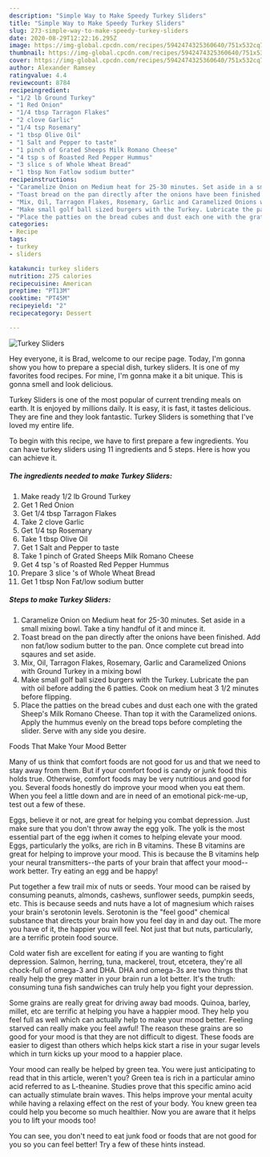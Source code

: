 ```yaml
---
description: "Simple Way to Make Speedy Turkey Sliders"
title: "Simple Way to Make Speedy Turkey Sliders"
slug: 273-simple-way-to-make-speedy-turkey-sliders
date: 2020-08-29T12:22:16.295Z
image: https://img-global.cpcdn.com/recipes/5942474325360640/751x532cq70/turkey-sliders-recipe-main-photo.jpg
thumbnail: https://img-global.cpcdn.com/recipes/5942474325360640/751x532cq70/turkey-sliders-recipe-main-photo.jpg
cover: https://img-global.cpcdn.com/recipes/5942474325360640/751x532cq70/turkey-sliders-recipe-main-photo.jpg
author: Alexander Ramsey
ratingvalue: 4.4
reviewcount: 8784
recipeingredient:
- "1/2 lb Ground Turkey"
- "1 Red Onion"
- "1/4 tbsp Tarragon Flakes"
- "2 clove Garlic"
- "1/4 tsp Rosemary"
- "1 tbsp Olive Oil"
- "1 Salt and Pepper to taste"
- "1 pinch of Grated Sheeps Milk Romano Cheese"
- "4 tsp s of Roasted Red Pepper Hummus"
- "3 slice s of Whole Wheat Bread"
- "1 tbsp Non Fatlow sodium butter"
recipeinstructions:
- "Caramelize Onion on Medium heat for 25-30 minutes. Set aside in a small mixing bowl. Take a tiny handful of it and mince it."
- "Toast bread on the pan directly after the onions have been finished. Add non fat/low sodium butter to the pan. Once complete cut bread into sqaures and set aside."
- "Mix, Oil, Tarragon Flakes, Rosemary, Garlic and Caramelized Onions with Ground Turkey in a mixing bowl"
- "Make small golf ball sized burgers with the Turkey. Lubricate the pan with oil before adding the 6 patties. Cook on medium heat 3 1/2 minutes before flipping."
- "Place the patties on the bread cubes and dust each one with the grated Sheep&#39;s Milk Romano Cheese. Than top it with the Caramelized onions. Apply the hummus evenly on the bread tops before completing the slider. Serve with any side you desire."
categories:
- Recipe
tags:
- turkey
- sliders

katakunci: turkey sliders 
nutrition: 275 calories
recipecuisine: American
preptime: "PT13M"
cooktime: "PT45M"
recipeyield: "2"
recipecategory: Dessert

---
```



![Turkey Sliders](https://img-global.cpcdn.com/recipes/5942474325360640/751x532cq70/turkey-sliders-recipe-main-photo.jpg)

Hey everyone, it is Brad, welcome to our recipe page. Today, I'm gonna show you how to prepare a special dish, turkey sliders. It is one of my favorites food recipes. For mine, I'm gonna make it a bit unique. This is gonna smell and look delicious.



Turkey Sliders is one of the most popular of current trending meals on earth. It is enjoyed by millions daily. It is easy, it is fast, it tastes delicious. They are fine and they look fantastic. Turkey Sliders is something that I've loved my entire life.


To begin with this recipe, we have to first prepare a few ingredients. You can have turkey sliders using 11 ingredients and 5 steps. Here is how you can achieve it.

<!--inarticleads1-->

##### The ingredients needed to make Turkey Sliders:

1. Make ready 1/2 lb Ground Turkey
1. Get 1 Red Onion
1. Get 1/4 tbsp Tarragon Flakes
1. Take 2 clove Garlic
1. Get 1/4 tsp Rosemary
1. Take 1 tbsp Olive Oil
1. Get 1 Salt and Pepper to taste
1. Take 1 pinch of Grated Sheeps Milk Romano Cheese
1. Get 4 tsp &#39;s of Roasted Red Pepper Hummus
1. Prepare 3 slice &#39;s of Whole Wheat Bread
1. Get 1 tbsp Non Fat/low sodium butter




<!--inarticleads2-->

##### Steps to make Turkey Sliders:

1. Caramelize Onion on Medium heat for 25-30 minutes. Set aside in a small mixing bowl. Take a tiny handful of it and mince it.
1. Toast bread on the pan directly after the onions have been finished. Add non fat/low sodium butter to the pan. Once complete cut bread into sqaures and set aside.
1. Mix, Oil, Tarragon Flakes, Rosemary, Garlic and Caramelized Onions with Ground Turkey in a mixing bowl
1. Make small golf ball sized burgers with the Turkey. Lubricate the pan with oil before adding the 6 patties. Cook on medium heat 3 1/2 minutes before flipping.
1. Place the patties on the bread cubes and dust each one with the grated Sheep&#39;s Milk Romano Cheese. Than top it with the Caramelized onions. Apply the hummus evenly on the bread tops before completing the slider. Serve with any side you desire.




Foods That Make Your Mood Better


Many of us think that comfort foods are not good for us and that we need to stay away from them. But if your comfort food is candy or junk food this holds true. Otherwise, comfort foods may be very nutritious and good for you. Several foods honestly do improve your mood when you eat them. When you feel a little down and are in need of an emotional pick-me-up, test out a few of these.

Eggs, believe it or not, are great for helping you combat depression. Just make sure that you don't throw away the egg yolk. The yolk is the most essential part of the egg iwhen it comes to helping elevate your mood. Eggs, particularly the yolks, are rich in B vitamins. These B vitamins are great for helping to improve your mood. This is because the B vitamins help your neural transmitters--the parts of your brain that affect your mood--work better. Try eating an egg and be happy!

Put together a few trail mix of nuts or seeds. Your mood can be raised by consuming peanuts, almonds, cashews, sunflower seeds, pumpkin seeds, etc. This is because seeds and nuts have a lot of magnesium which raises your brain's serotonin levels. Serotonin is the "feel good" chemical substance that directs your brain how you feel day in and day out. The more you have of it, the happier you will feel. Not just that but nuts, particularly, are a terrific protein food source.

Cold water fish are excellent for eating if you are wanting to fight depression. Salmon, herring, tuna, mackerel, trout, etcetera, they're all chock-full of omega-3 and DHA. DHA and omega-3s are two things that really help the grey matter in your brain run a lot better. It's the truth: consuming tuna fish sandwiches can truly help you fight your depression. 

Some grains are really great for driving away bad moods. Quinoa, barley, millet, etc are terrific at helping you have a happier mood. They help you feel full as well which can actually help to make your mood better. Feeling starved can really make you feel awful! The reason these grains are so good for your mood is that they are not difficult to digest. These foods are easier to digest than others which helps kick start a rise in your sugar levels which in turn kicks up your mood to a happier place.

Your mood can really be helped by green tea. You were just anticipating to read that in this article, weren't you? Green tea is rich in a particular amino acid referred to as L-theanine. Studies prove that this specific amino acid can actually stimulate brain waves. This helps improve your mental acuity while having a relaxing effect on the rest of your body. You knew green tea could help you become so much healthier. Now you are aware that it helps you to lift your moods too!

You can see, you don't need to eat junk food or foods that are not good for you so you can feel better! Try  a few  of  these  hints  instead.

